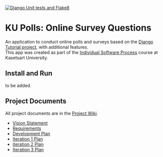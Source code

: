 [![Django Unit tests and Flake8](https://github.com/sivazzer/ku-polls/actions/workflows/python-app.yml/badge.svg)](https://github.com/sivazzer/ku-polls/actions/workflows/python-app.yml)

# KU Polls: Online Survey Questions
An application to conduct online polls and surveys based on the [Django Tutorial project](django-tutorial), with additional features.
<br/>
This app was created as part of the [Individual Software Process](https://cpske.github.io/ISP) course at Kasetsart University.

## Install and Run
to be added.

## Project Documents
All project documents are in the [Project Wiki](../../wiki/Home).

- [Vision Statement](../../wiki/Vision-Statement)
- [Requirements](../../wiki/Requirements)
- [Development Plan](../../wiki/Development-Plan)
- [Iteration 1 Plan](../../wiki/Iteration-1-Plan)
- [iteration 2 Plan](../../wiki/Iteration-2-Plan)
- [Iteration 3 Plan](../../wiki/Iteration-3-Plan)
